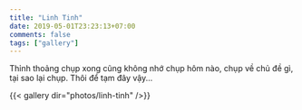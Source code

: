 ```yaml
---
title: "Linh Tinh"
date: 2019-05-01T23:23:13+07:00
comments: false
tags: ["gallery"]
---
```


Thỉnh thoảng chụp xong cũng không nhớ chụp hôm nào, chụp về chủ đề gì, tại sao lại chụp. Thôi để tạm đây vậy...

{{< gallery dir="photos/linh-tinh" />}}
